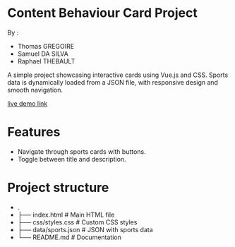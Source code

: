 # Content Behaviour Card Project
By : 
 - Thomas GREGOIRE
 - Samuel DA SILVA
 - Raphael THEBAULT
   
A simple project showcasing interactive cards using Vue.js and CSS. Sports data is dynamically loaded from a JSON file, with responsive design and smooth navigation.

[live demo link](https://tomagreg.github.io/AWP_sports/)

# Features
 - Navigate through sports cards with buttons.
 - Toggle between title and description.


# Project structure
 - .
 - ├── index.html         # Main HTML file
 - ├── css/styles.css     # Custom CSS styles
 - ├── data/sports.json   # JSON with sports data
 - └── README.md          # Documentation
